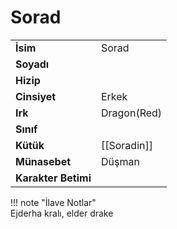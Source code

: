 # Sorad   
|  |  |  
|---|---|  
| **İsim** | Sorad |  
| **Soyadı** |  |  
| **Hizip** |  |  
| **Cinsiyet** | Erkek |  
| **Irk** | Dragon(Red) |  
| **Sınıf** |  |  
| **Kütük** | [[Soradin]] |  
| **Münasebet** | Düşman |  
| **Karakter Betimi** |  |  
  
  
!!! note "İlave Notlar"  
	Ejderha kralı, elder drake  
